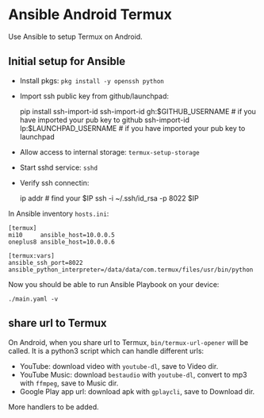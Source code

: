 # Ansible Android Termux

Use Ansible to setup Termux on Android.

## Initial setup for Ansible

- Install pkgs: `pkg install -y openssh python`

- Import ssh public key from github/launchpad:

    pip install ssh-import-id
    ssh-import-id gh:$GITHUB_USERNAME  # if you have imported your pub key to github
    ssh-import-id lp:$LAUNCHPAD_USERNAME  # if you have imported your pub key to launchpad

- Allow access to internal storage: `termux-setup-storage`

- Start sshd service: `sshd`

- Verify ssh connectin:

    ip addr  # find your $IP
    ssh -i ~/.ssh/id_rsa -p 8022 $IP

In Ansible inventory `hosts.ini`:

    [termux]
    mi10     ansible_host=10.0.0.5
    oneplus8 ansible_host=10.0.0.6

    [termux:vars]
    ansible_ssh_port=8022
    ansible_python_interpreter=/data/data/com.termux/files/usr/bin/python

Now you should be able to run Ansible Playbook on your device:

    ./main.yaml -v

## share url to Termux

On Android, when you share url to Termux, `bin/termux-url-opener` will be called.
It is a python3 script which can handle different urls:

- YouTube: download video with `youtube-dl`, save to Video dir.
- YouTube Music: download `bestaudio` with `youtube-dl`, convert to mp3 with `ffmpeg`, save to Music dir.
- Google Play app url: download apk with `gplaycli`, save to Download dir.

More handlers to be added.

